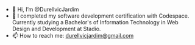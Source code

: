 - 👋 Hi, I’m @DurellvicJardim
- 🌱 I completed my software development certification with Codespace. Currently studying a Bachelor's of Information Technology in Web Design and Development at Stadio.
- 📫 How to reach me: durellvicjardim@gmail.com

<!---
DurellvicJardim/DurellvicJardim is a ✨ special ✨ repository because its `README.md` (this file) appears on your GitHub profile.
You can click the Preview link to take a look at your changes.
--->
